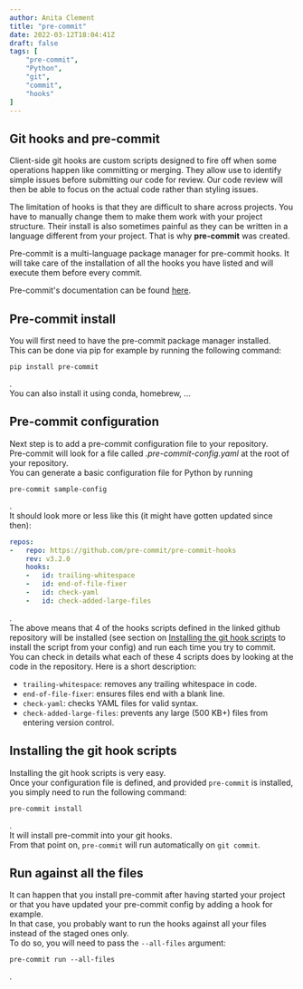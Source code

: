```yaml
---
author: Anita Clement
title: "pre-commit"
date: 2022-03-12T18:04:41Z
draft: false
tags: [
    "pre-commit",
    "Python",
    "git",
    "commit",
    "hooks"
]
---
```


## Git hooks and pre-commit

Client-side git hooks are custom scripts designed to fire off when some operations happen like committing or merging.
They allow use to identify simple issues before submitting our code for review. Our code review will then be able to focus on the actual code rather than styling issues.

The limitation of hooks is that they are difficult to share across projects. You have to manually change them to make them work with your project structure. Their install is also sometimes painful as they can be written in a language different from your project. That is why **pre-commit** was created.

Pre-commit is a multi-language package manager for pre-commit hooks. It will take care of the installation of all the hooks you have listed and will execute them before every commit.

Pre-commit's documentation can be found [here](https://pre-commit.com/).

## Pre-commit install

You will first need to have the pre-commit package manager installed. \
This can be done via pip for example by running the following command:
```
pip install pre-commit
```
. \
You can also install it using conda, homebrew, ...

## Pre-commit configuration

Next step is to add a pre-commit configuration file to your repository. \
Pre-commit will look for a file called *.pre-commit-config.yaml* at the root of your repository. \
You can generate a basic configuration file for Python by running
```
pre-commit sample-config
```
. \
It should look more or less like this (it might have gotten updated since then):
```yaml
repos:
-   repo: https://github.com/pre-commit/pre-commit-hooks
    rev: v3.2.0
    hooks:
    -   id: trailing-whitespace
    -   id: end-of-file-fixer
    -   id: check-yaml
    -   id: check-added-large-files
```
. \
The above means that 4 of the hooks scripts defined in the linked github repository will be installed (see section on [Installing the git hook scripts](#installing-git-hook-scripts) to install the script from your config) and run each time you try to commit. \
You can check in details what each of these 4 scripts does by looking at the code in the repository. Here is a short description:
- `trailing-whitespace`: removes any trailing whitespace in code.
- `end-of-file-fixer`: ensures files end with a blank line.
- `check-yaml`: checks YAML files for valid syntax.
- `check-added-large-files`: prevents any large (500 KB+) files from entering version control.


## <a name="installing-git-hook-scripts"></a>Installing the git hook scripts 

Installing the git hook scripts is very easy. \
Once your configuration file is defined, and provided `pre-commit` is installed, you simply need to run the following command:
```
pre-commit install
```
. \
It will install pre-commit into your git hooks. \
From that point on, `pre-commit` will run automatically on `git commit`.

## Run against all the files

It can happen that you install pre-commit after having started your project or that you have updated your pre-commit config by adding a hook for example. \
In that case, you probably want to run the hooks against all your files instead of the staged ones only. \
To do so, you will need to pass the `--all-files` argument:
```
pre-commit run --all-files
```
.
